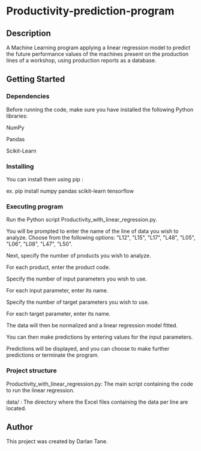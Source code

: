 # Productivity-prediction-program

## Description

A Machine Learning program applying a linear regression model to predict the future performance values of the machines present on the production lines of a workshop, using production reports as a database.

## Getting Started

### Dependencies

Before running the code, make sure you have installed the following Python libraries:

NumPy

Pandas

Scikit-Learn

### Installing

You can install them using pip :

ex. pip install numpy pandas scikit-learn tensorflow

### Executing program

Run the Python script Productivity_with_linear_regression.py.

You will be prompted to enter the name of the line of data you wish to analyze. Choose from the following options: "L12", "L15", "L17", "L48", "L05", "L06", "L08", "L47", "L50".

Next, specify the number of products you wish to analyze.

For each product, enter the product code.

Specify the number of input parameters you wish to use.

For each input parameter, enter its name.

Specify the number of target parameters you wish to use.

For each target parameter, enter its name.

The data will then be normalized and a linear regression model fitted.

You can then make predictions by entering values for the input parameters.

Predictions will be displayed, and you can choose to make further predictions or terminate the program.

### Project structure

Productivity_with_linear_regression.py: The main script containing the code to run the linear regression.

data/ : The directory where the Excel files containing the data per line are located.

## Author

This project was created by Darlan Tane.
